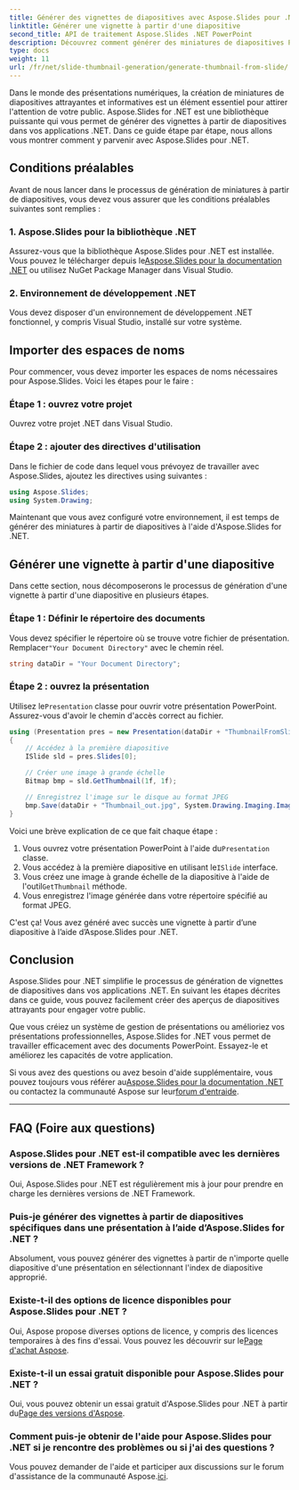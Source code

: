```yaml
---
title: Générer des vignettes de diapositives avec Aspose.Slides pour .NET
linktitle: Générer une vignette à partir d'une diapositive
second_title: API de traitement Aspose.Slides .NET PowerPoint
description: Découvrez comment générer des miniatures de diapositives PowerPoint avec Aspose.Slides pour .NET. Améliorez facilement vos présentations.
type: docs
weight: 11
url: /fr/net/slide-thumbnail-generation/generate-thumbnail-from-slide/
---
```


Dans le monde des présentations numériques, la création de miniatures de diapositives attrayantes et informatives est un élément essentiel pour attirer l'attention de votre public. Aspose.Slides for .NET est une bibliothèque puissante qui vous permet de générer des vignettes à partir de diapositives dans vos applications .NET. Dans ce guide étape par étape, nous allons vous montrer comment y parvenir avec Aspose.Slides pour .NET.

## Conditions préalables

Avant de nous lancer dans le processus de génération de miniatures à partir de diapositives, vous devez vous assurer que les conditions préalables suivantes sont remplies :

### 1. Aspose.Slides pour la bibliothèque .NET

 Assurez-vous que la bibliothèque Aspose.Slides pour .NET est installée. Vous pouvez le télécharger depuis le[Aspose.Slides pour la documentation .NET](https://reference.aspose.com/slides/net/) ou utilisez NuGet Package Manager dans Visual Studio.

### 2. Environnement de développement .NET

Vous devez disposer d'un environnement de développement .NET fonctionnel, y compris Visual Studio, installé sur votre système.

## Importer des espaces de noms

Pour commencer, vous devez importer les espaces de noms nécessaires pour Aspose.Slides. Voici les étapes pour le faire :

### Étape 1 : ouvrez votre projet

Ouvrez votre projet .NET dans Visual Studio.

### Étape 2 : ajouter des directives d'utilisation

Dans le fichier de code dans lequel vous prévoyez de travailler avec Aspose.Slides, ajoutez les directives using suivantes :

```csharp
using Aspose.Slides;
using System.Drawing;
```

Maintenant que vous avez configuré votre environnement, il est temps de générer des miniatures à partir de diapositives à l'aide d'Aspose.Slides for .NET.

## Générer une vignette à partir d'une diapositive

Dans cette section, nous décomposerons le processus de génération d'une vignette à partir d'une diapositive en plusieurs étapes.

### Étape 1 : Définir le répertoire des documents

 Vous devez spécifier le répertoire où se trouve votre fichier de présentation. Remplacer`"Your Document Directory"` avec le chemin réel.

```csharp
string dataDir = "Your Document Directory";
```

### Étape 2 : ouvrez la présentation

 Utilisez le`Presentation` classe pour ouvrir votre présentation PowerPoint. Assurez-vous d'avoir le chemin d'accès correct au fichier.

```csharp
using (Presentation pres = new Presentation(dataDir + "ThumbnailFromSlide.pptx"))
{
    // Accédez à la première diapositive
    ISlide sld = pres.Slides[0];

    // Créer une image à grande échelle
    Bitmap bmp = sld.GetThumbnail(1f, 1f);

    // Enregistrez l'image sur le disque au format JPEG
    bmp.Save(dataDir + "Thumbnail_out.jpg", System.Drawing.Imaging.ImageFormat.Jpeg);
}
```

Voici une brève explication de ce que fait chaque étape :

1.  Vous ouvrez votre présentation PowerPoint à l'aide du`Presentation` classe.
2.  Vous accédez à la première diapositive en utilisant le`ISlide` interface.
3.  Vous créez une image à grande échelle de la diapositive à l'aide de l'outil`GetThumbnail` méthode.
4. Vous enregistrez l'image générée dans votre répertoire spécifié au format JPEG.

C'est ça! Vous avez généré avec succès une vignette à partir d’une diapositive à l’aide d’Aspose.Slides pour .NET.

## Conclusion

Aspose.Slides pour .NET simplifie le processus de génération de vignettes de diapositives dans vos applications .NET. En suivant les étapes décrites dans ce guide, vous pouvez facilement créer des aperçus de diapositives attrayants pour engager votre public.

Que vous créiez un système de gestion de présentations ou amélioriez vos présentations professionnelles, Aspose.Slides for .NET vous permet de travailler efficacement avec des documents PowerPoint. Essayez-le et améliorez les capacités de votre application.

 Si vous avez des questions ou avez besoin d'aide supplémentaire, vous pouvez toujours vous référer au[Aspose.Slides pour la documentation .NET](https://reference.aspose.com/slides/net/) ou contactez la communauté Aspose sur leur[forum d'entraide](https://forum.aspose.com/).

---

## FAQ (Foire aux questions)

### Aspose.Slides pour .NET est-il compatible avec les dernières versions de .NET Framework ?
Oui, Aspose.Slides pour .NET est régulièrement mis à jour pour prendre en charge les dernières versions de .NET Framework.

### Puis-je générer des vignettes à partir de diapositives spécifiques dans une présentation à l’aide d’Aspose.Slides for .NET ?
Absolument, vous pouvez générer des vignettes à partir de n'importe quelle diapositive d'une présentation en sélectionnant l'index de diapositive approprié.

### Existe-t-il des options de licence disponibles pour Aspose.Slides pour .NET ?
Oui, Aspose propose diverses options de licence, y compris des licences temporaires à des fins d'essai. Vous pouvez les découvrir sur le[Page d'achat Aspose](https://purchase.aspose.com/buy).

### Existe-t-il un essai gratuit disponible pour Aspose.Slides pour .NET ?
 Oui, vous pouvez obtenir un essai gratuit d'Aspose.Slides pour .NET à partir du[Page des versions d'Aspose](https://releases.aspose.com/).

### Comment puis-je obtenir de l'aide pour Aspose.Slides pour .NET si je rencontre des problèmes ou si j'ai des questions ?
 Vous pouvez demander de l'aide et participer aux discussions sur le forum d'assistance de la communauté Aspose.[ici](https://forum.aspose.com/).
